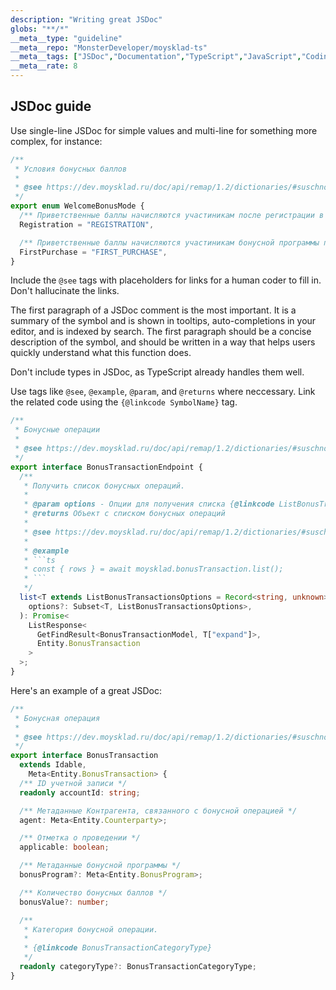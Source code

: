 ```yaml
---
description: "Writing great JSDoc"
globs: "**/*"
__meta__type: "guideline"
__meta__repo: "MonsterDeveloper/moysklad-ts"
__meta__tags: ["JSDoc","Documentation","TypeScript","JavaScript","Coding Standards"]
__meta__rate: 8
---
```

## JSDoc guide

Use single-line JSDoc for simple values and multi-line for something more complex, for instance:
```ts
/**
 * Условия бонусных баллов
 *
 * @see https://dev.moysklad.ru/doc/api/remap/1.2/dictionaries/#suschnosti-bonusnaq-programma-bonusnye-programmy
 */
export enum WelcomeBonusMode {
  /** Приветственные баллы начисляются участиникам после регистрации в бонусной программе. */
  Registration = "REGISTRATION",

  /** Приветственные баллы начисляются участиникам бонусной программы после совершения первой покупки. */
  FirstPurchase = "FIRST_PURCHASE",
}
```

Include the `@see` tags with placeholders for links for a human coder to fill in. Don't hallucinate the links.

The first paragraph of a JSDoc comment is the most important. It is a summary of the symbol and is shown in tooltips, auto-completions in your editor, and is indexed by search. The first paragraph should be a concise description of the symbol, and should be written in a way that helps users quickly understand what this function does.

Don't include types in JSDoc, as TypeScript already handles them well.

Use tags like `@see`, `@example`, `@param`, and `@returns` where neccessary. Link the related code using the `{@linkcode SymbolName}` tag.
```ts
/**
 * Бонусные операции
 *
 * @see https://dev.moysklad.ru/doc/api/remap/1.2/dictionaries/#suschnosti-bonusnaq-operaciq-bonusnye-operacii
 */
export interface BonusTransactionEndpoint {
  /**
   * Получить список бонусных операций.
   *
   * @param options - Опции для получения списка {@linkcode ListBonusTransactionsOptions}
   * @returns Объект с списком бонусных операций
   *
   * @see https://dev.moysklad.ru/doc/api/remap/1.2/dictionaries/#suschnosti-bonusnaq-operaciq-poluchit-bonusnye-operacii
   *
   * @example
   * ```ts
   * const { rows } = await moysklad.bonusTransaction.list();
   * ```
   */
  list<T extends ListBonusTransactionsOptions = Record<string, unknown>>(
    options?: Subset<T, ListBonusTransactionsOptions>,
  ): Promise<
    ListResponse<
      GetFindResult<BonusTransactionModel, T["expand"]>,
      Entity.BonusTransaction
    >
  >;
}
```

Here's an example of a great JSDoc:
```ts
/**
 * Бонусная операция
 *
 * @see https://dev.moysklad.ru/doc/api/remap/1.2/dictionaries/#suschnosti-bonusnaq-operaciq-bonusnye-operacii
 */
export interface BonusTransaction
  extends Idable,
    Meta<Entity.BonusTransaction> {
  /** ID учетной записи */
  readonly accountId: string;

  /** Метаданные Контрагента, связанного с бонусной операцией */
  agent: Meta<Entity.Counterparty>;

  /** Отметка о проведении */
  applicable: boolean;

  /** Метаданные бонусной программы */
  bonusProgram?: Meta<Entity.BonusProgram>;

  /** Количество бонусных баллов */
  bonusValue?: number;

  /**
   * Категория бонусной операции.
   *
   * {@linkcode BonusTransactionCategoryType}
   */
  readonly categoryType?: BonusTransactionCategoryType;
}
```